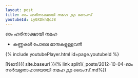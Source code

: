 ```yaml
---
layout: post
title: ഓം ഹരിനാക്ഷായി നമഹ ൧൧ ടൈംസ്
youtubeId: Ly0XDkhQcJ8
---
```

 
 
 ഓം ഹരിനാക്ഷായി നമഹ 
 
 -  കണ്ണുകൾ പോലെ മാനുകളുള്ളവൻ 
 
  
 
  
 
 
 
 
 
 


{% include youtubePlayer.html id=page.youtubeId %}
 
[Next]({{ site.baseurl }}{% link  split1/_posts/2012-10-04-ഓം സർവഭൂതാഹാരയായി നമഹ ൧൧ ടൈംസ്.md%})
 
